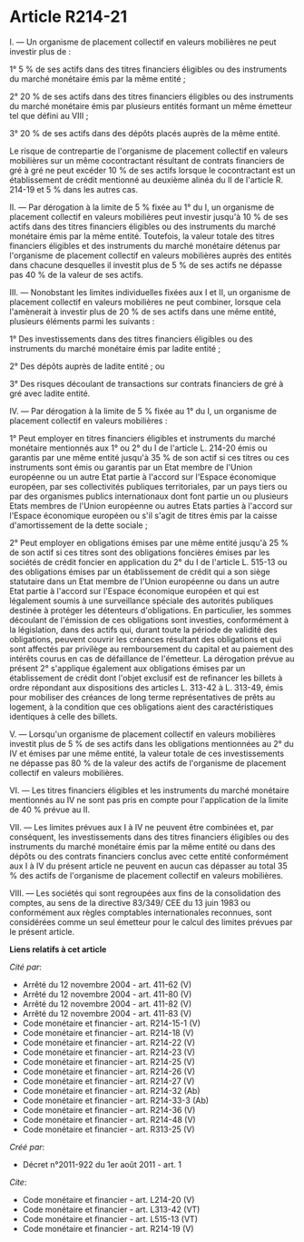 # Article R214-21

I. ― Un organisme de placement collectif en valeurs mobilières ne peut investir plus de : 

1° 5 % de ses actifs dans des titres financiers éligibles ou des instruments du marché monétaire émis par la même entité ; 

2° 20 % de ses actifs dans des titres financiers éligibles ou des instruments du marché monétaire émis par plusieurs entités
formant un même émetteur tel que défini au VIII ; 

3° 20 % de ses actifs dans des dépôts placés auprès de la même entité. 

Le risque de contrepartie de l'organisme de placement collectif en valeurs mobilières sur un même cocontractant résultant de
contrats financiers de gré à gré ne peut excéder 10 % de ses actifs lorsque le cocontractant est un établissement de crédit
mentionné au deuxième alinéa du II de l'article R. 214-19 et 5 % dans les autres cas. 

II. ― Par dérogation à la limite de 5 % fixée au 1° du I, un organisme de placement collectif en valeurs mobilières peut
investir jusqu'à 10 % de ses actifs dans des titres financiers éligibles ou des instruments du marché monétaire émis par la
même entité. Toutefois, la valeur totale des titres financiers éligibles et des instruments du marché monétaire détenus par
l'organisme de placement collectif en valeurs mobilières auprès des entités dans chacune desquelles il investit plus de 5 %
de ses actifs ne dépasse pas 40 % de la valeur de ses actifs. 

III. ― Nonobstant les limites individuelles fixées aux I et II, un organisme de placement collectif en valeurs mobilières ne
peut combiner, lorsque cela l'amènerait à investir plus de 20 % de ses actifs dans une même entité, plusieurs éléments parmi
les suivants : 

1° Des investissements dans des titres financiers éligibles ou des instruments du marché monétaire émis par ladite entité ; 

2° Des dépôts auprès de ladite entité ; ou 

3° Des risques découlant de transactions sur contrats financiers de gré à gré avec ladite entité. 

IV. ― Par dérogation à la limite de 5 % fixée au 1° du I, un organisme de placement collectif en valeurs mobilières : 

1° Peut employer en titres financiers éligibles et instruments du marché monétaire mentionnés aux 1° ou 2° du I de l'article
L. 214-20 émis ou garantis par une même entité jusqu'à 35 % de son actif si ces titres ou ces instruments sont émis ou
garantis par un Etat membre de l'Union européenne ou un autre Etat partie à l'accord sur l'Espace économique européen, par
ses collectivités publiques territoriales, par un pays tiers ou par des organismes publics internationaux dont font partie un
ou plusieurs Etats membres de l'Union européenne ou autres Etats parties à l'accord sur l'Espace économique européen ou s'il
s'agit de titres émis par la caisse d'amortissement de la dette sociale ; 

2° Peut employer en obligations émises par une même entité jusqu'à 25 % de son actif si ces titres sont des obligations
foncières émises par les sociétés de crédit foncier en application du 2° du I de l'article L. 515-13 ou des obligations
émises par un établissement de crédit qui a son siège statutaire dans un Etat membre de l'Union européenne ou dans un autre
Etat partie à l'accord sur l'Espace économique européen et qui est légalement soumis à une surveillance spéciale des
autorités publiques destinée à protéger les détenteurs d'obligations. En particulier, les sommes découlant de l'émission de
ces obligations sont investies, conformément à la législation, dans des actifs qui, durant toute la période de validité des
obligations, peuvent couvrir les créances résultant des obligations et qui sont affectés par privilège au remboursement du
capital et au paiement des intérêts courus en cas de défaillance de l'émetteur. La dérogation prévue au présent 2° s'applique
également aux obligations émises par un établissement de crédit dont l'objet exclusif est de refinancer les billets à ordre
répondant aux dispositions des articles L. 313-42 à L. 313-49, émis pour mobiliser des créances de long terme représentatives
de prêts au logement, à la condition que ces obligations aient des caractéristiques identiques à celle des billets. 

V. ― Lorsqu'un organisme de placement collectif en valeurs mobilières investit plus de 5 % de ses actifs dans les obligations
mentionnées au 2° du IV et émises par une même entité, la valeur totale de ces investissements ne dépasse pas 80 % de la
valeur des actifs de l'organisme de placement collectif en valeurs mobilières. 

VI. ― Les titres financiers éligibles et les instruments du marché monétaire mentionnés au IV ne sont pas pris en compte pour
l'application de la limite de 40 % prévue au II. 

VII. ― Les limites prévues aux I à IV ne peuvent être combinées et, par conséquent, les investissements dans des titres
financiers éligibles ou des instruments du marché monétaire émis par la même entité ou dans des dépôts ou des contrats
financiers conclus avec cette entité conformément aux I à IV du présent article ne peuvent en aucun cas dépasser au total 35
% des actifs de l'organisme de placement collectif en valeurs mobilières. 

VIII. ― Les sociétés qui sont regroupées aux fins de la consolidation des comptes, au sens de la directive 83/349/ CEE du 13
juin 1983 ou conformément aux règles comptables internationales reconnues, sont considérées comme un seul émetteur pour le
calcul des limites prévues par le présent article.

**Liens relatifs à cet article**

_Cité par_:

  - Arrêté du 12 novembre 2004 - art. 411-62 (V)
  - Arrêté du 12 novembre 2004 - art. 411-80 (V)
  - Arrêté du 12 novembre 2004 - art. 411-82 (V)
  - Arrêté du 12 novembre 2004 - art. 411-83 (V)
  - Code monétaire et financier - art. R214-15-1 (V)
  - Code monétaire et financier - art. R214-18 (V)
  - Code monétaire et financier - art. R214-22 (V)
  - Code monétaire et financier - art. R214-23 (V)
  - Code monétaire et financier - art. R214-25 (V)
  - Code monétaire et financier - art. R214-26 (V)
  - Code monétaire et financier - art. R214-27 (V)
  - Code monétaire et financier - art. R214-32 (Ab)
  - Code monétaire et financier - art. R214-33-3 (Ab)
  - Code monétaire et financier - art. R214-36 (V)
  - Code monétaire et financier - art. R214-48 (V)
  - Code monétaire et financier - art. R313-25 (V)

_Créé par_:

  - Décret n°2011-922 du 1er août 2011 - art. 1

_Cite_:

  - Code monétaire et financier - art. L214-20 (V)
  - Code monétaire et financier - art. L313-42 (VT)
  - Code monétaire et financier - art. L515-13 (VT)
  - Code monétaire et financier - art. R214-19 (V)
